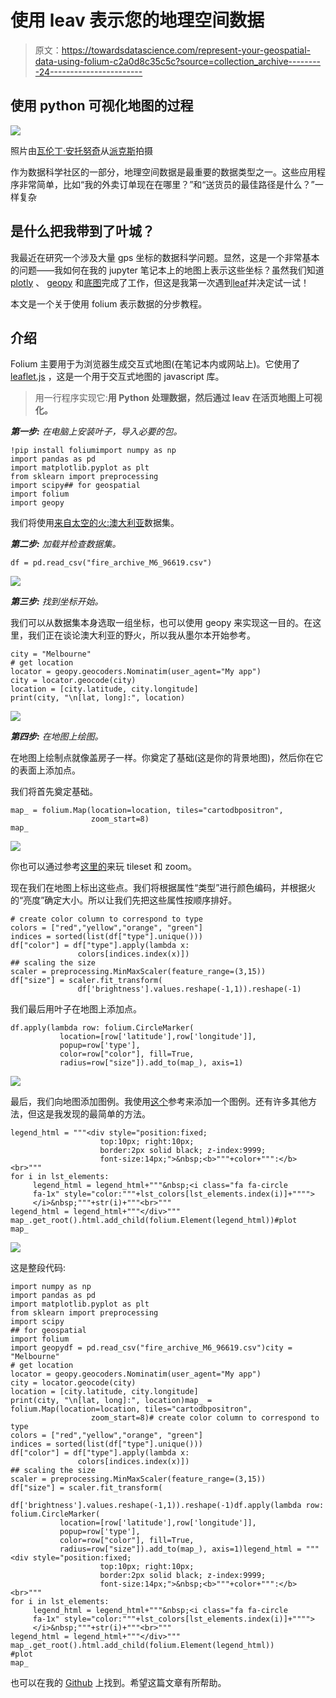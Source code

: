 # 使用 leav 表示您的地理空间数据

> 原文：<https://towardsdatascience.com/represent-your-geospatial-data-using-folium-c2a0d8c35c5c?source=collection_archive---------24----------------------->

## 使用 python 可视化地图的过程

![](img/9383e27e80d7496bca4b831d152afbf5.png)

照片由[瓦伦丁·安托努奇](https://www.pexels.com/@valentinantonucci?utm_content=attributionCopyText&utm_medium=referral&utm_source=pexels)从[派克斯](https://www.pexels.com/photo/person-holding-compass-691637/?utm_content=attributionCopyText&utm_medium=referral&utm_source=pexels)拍摄

作为数据科学社区的一部分，地理空间数据是最重要的数据类型之一。这些应用程序非常简单，比如“我的外卖订单现在在哪里？”和“送货员的最佳路径是什么？”一样复杂

## 是什么把我带到了叶城？

我最近在研究一个涉及大量 gps 坐标的数据科学问题。显然，这是一个非常基本的问题——我如何在我的 jupyter 笔记本上的地图上表示这些坐标？虽然我们知道 [plotly](https://plotly.com/python/choropleth-maps/) 、 [geopy](https://geopy.readthedocs.io/en/stable/) 和[底图](https://basemaptutorial.readthedocs.io/en/latest/)完成了工作，但这是我第一次遇到[leaf](https://python-visualization.github.io/folium/)并决定试一试！

本文是一个关于使用 folium 表示数据的分步教程。

## 介绍

Folium 主要用于为浏览器生成交互式地图(在笔记本内或网站上)。它使用了 [leaflet.js](https://leafletjs.com/) ，这是一个用于交互式地图的 javascript 库。

> 用一行程序实现它:**用 Python 处理数据，然后通过 leav 在活页地图上可视化。**

***第一步:*** *在电脑上安装叶子，导入必要的包。*

```
!pip install foliumimport numpy as np
import pandas as pd
import matplotlib.pyplot as plt
from sklearn import preprocessing
import scipy## for geospatial
import folium
import geopy
```

我们将使用[来自太空的火:澳大利亚](https://www.kaggle.com/carlosparadis/fires-from-space-australia-and-new-zeland)数据集。

***第二步:*** *加载并检查数据集。*

```
df = pd.read_csv("fire_archive_M6_96619.csv")
```

![](img/289ace03c81093cd5d5695f62912f92c.png)

***第三步:*** *找到坐标开始。*

我们可以从数据集本身选取一组坐标，也可以使用 geopy 来实现这一目的。在这里，我们正在谈论澳大利亚的野火，所以我从墨尔本开始参考。

```
city = "Melbourne"
# get location
locator = geopy.geocoders.Nominatim(user_agent="My app") 
city = locator.geocode(city)
location = [city.latitude, city.longitude]
print(city, "\n[lat, long]:", location)
```

![](img/3e97738761873f0404bdafdad5e4aa05.png)

***第四步:*** *在地图上绘图。*

在地图上绘制点就像盖房子一样。你奠定了基础(这是你的背景地图)，然后你在它的表面上添加点。

我们将首先奠定基础。

```
map_ = folium.Map(location=location, tiles="cartodbpositron",
                  zoom_start=8)
map_
```

![](img/eba245f59b6782b3522cd16446339ca9.png)

你也可以通过参考[这里的](https://python-visualization.github.io/folium/modules.html)来玩 tileset 和 zoom。

现在我们在地图上标出这些点。我们将根据属性“类型”进行颜色编码，并根据火的“亮度”确定大小。所以让我们先把这些属性按顺序排好。

```
# create color column to correspond to type
colors = ["red","yellow","orange", "green"]
indices = sorted(list(df["type"].unique()))
df["color"] = df["type"].apply(lambda x: 
               colors[indices.index(x)])
## scaling the size
scaler = preprocessing.MinMaxScaler(feature_range=(3,15))
df["size"] = scaler.fit_transform(
               df['brightness'].values.reshape(-1,1)).reshape(-1)
```

我们最后用叶子在地图上添加点。

```
df.apply(lambda row: folium.CircleMarker(
           location=[row['latitude'],row['longitude']], 
           popup=row['type'],
           color=row["color"], fill=True,
           radius=row["size"]).add_to(map_), axis=1)
```

![](img/39b33fba330b8a5c75fc73a4a0fcb6b4.png)

最后，我们向地图添加图例。我使用[这个](https://www.thetopsites.net/article/52981290.shtml)参考来添加一个图例。还有许多其他方法，但这是我发现的最简单的方法。

```
legend_html = """<div style="position:fixed; 
                    top:10px; right:10px; 
                    border:2px solid black; z-index:9999; 
                    font-size:14px;">&nbsp;<b>"""+color+""":</b><br>"""
for i in lst_elements:
     legend_html = legend_html+"""&nbsp;<i class="fa fa-circle 
     fa-1x" style="color:"""+lst_colors[lst_elements.index(i)]+"""">
     </i>&nbsp;"""+str(i)+"""<br>"""
legend_html = legend_html+"""</div>"""
map_.get_root().html.add_child(folium.Element(legend_html))#plot
map_
```

![](img/883384a440ae7f59604cbd9f52c9234a.png)

这是整段代码:

```
import numpy as np
import pandas as pd
import matplotlib.pyplot as plt
from sklearn import preprocessing
import scipy
## for geospatial
import folium
import geopydf = pd.read_csv("fire_archive_M6_96619.csv")city = "Melbourne"
# get location
locator = geopy.geocoders.Nominatim(user_agent="My app") 
city = locator.geocode(city)
location = [city.latitude, city.longitude]
print(city, "\n[lat, long]:", location)map_ = folium.Map(location=location, tiles="cartodbpositron",
                  zoom_start=8)# create color column to correspond to type
colors = ["red","yellow","orange", "green"]
indices = sorted(list(df["type"].unique()))
df["color"] = df["type"].apply(lambda x: 
               colors[indices.index(x)])
## scaling the size
scaler = preprocessing.MinMaxScaler(feature_range=(3,15))
df["size"] = scaler.fit_transform(
               df['brightness'].values.reshape(-1,1)).reshape(-1)df.apply(lambda row: folium.CircleMarker(
           location=[row['latitude'],row['longitude']], 
           popup=row['type'],
           color=row["color"], fill=True,
           radius=row["size"]).add_to(map_), axis=1)legend_html = """<div style="position:fixed; 
                    top:10px; right:10px; 
                    border:2px solid black; z-index:9999; 
                    font-size:14px;">&nbsp;<b>"""+color+""":</b>        <br>"""
for i in lst_elements:
     legend_html = legend_html+"""&nbsp;<i class="fa fa-circle 
     fa-1x" style="color:"""+lst_colors[lst_elements.index(i)]+"""">
     </i>&nbsp;"""+str(i)+"""<br>"""
legend_html = legend_html+"""</div>"""
map_.get_root().html.add_child(folium.Element(legend_html))
#plot
map_
```

也可以在我的 [Github](https://github.com/slavvy-coelho/Folium-wildifires) 上找到。希望这篇文章有所帮助。